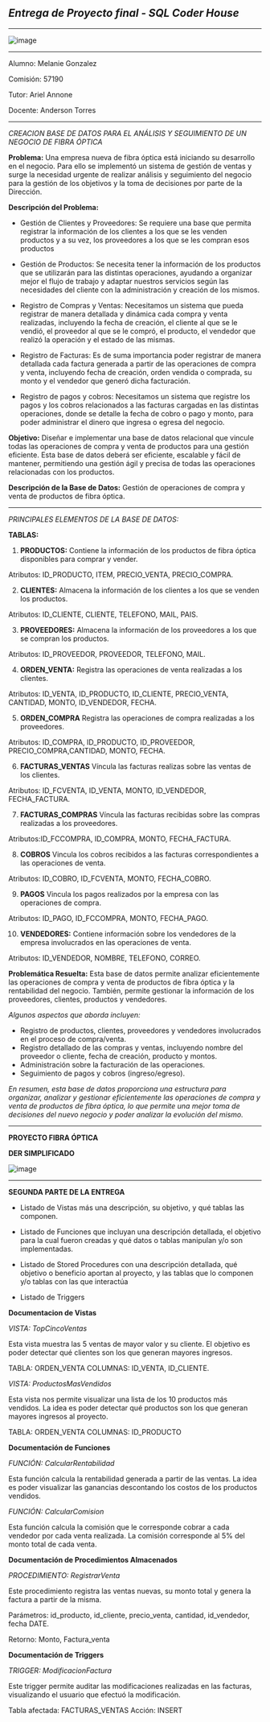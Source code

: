 
## *Entrega de Proyecto final - SQL Coder House*
-----------------------------------------------------------------------------------------------------------------------------------------
![image](https://github.com/user-attachments/assets/26d695ac-8688-400c-a3d3-ef6f29f5a1f8)

-----------------------------------------------------------------------------------------------------------------------------------------

Alumno: Melanie Gonzalez

Comisión: 57190

Tutor: Ariel Annone

Docente: Anderson Torres 


-----------------------------------------------------------------------------------------------------------------------------------------


*CREACION BASE DE DATOS PARA EL ANÁLISIS Y SEGUIMIENTO DE UN NEGOCIO DE FIBRA ÓPTICA*


**Problema:** Una empresa nueva de fibra óptica está iniciando su desarrollo en el negocio. Para ello se implementó un sistema de gestión de ventas y surge la necesidad urgente de realizar análisis y seguimiento del negocio para la gestión de los objetivos y la toma de decisiones por parte de la Dirección. 


**Descripción del Problema:**
* Gestión de Clientes y Proveedores: Se requiere una base que permita registrar la información de los clientes a los que se les venden productos y a su vez, los proveedores a los que se les compran esos productos
  
* Gestión de Productos: Se necesita tener la información de los productos que se utilizarán para las distintas operaciones, ayudando a organizar mejor el flujo de trabajo y adaptar nuestros servicios según las necesidades del cliente con la administración y creación de los mismos.
  
* Registro de Compras y Ventas: Necesitamos un sistema que pueda registrar de manera detallada y dinámica cada compra y venta realizadas, incluyendo la fecha de creación, el cliente al que se le vendió, el proveedor al que se le compró, el producto, el vendedor que realizó la operación y el estado de las mismas.
    
* Registro de Facturas: Es de suma importancia poder registrar de manera detallada cada factura generada a partir de las operaciones de compra y venta, incluyendo fecha de creación, orden vendida o comprada, su monto y el vendedor que generó dicha facturación. 
  
* Registro de pagos y cobros: Necesitamos un sistema que registre los pagos y los cobros relacionados a las facturas cargadas en las distintas operaciones, donde se detalle la fecha de cobro o pago y monto, para poder administrar el dinero que ingresa o egresa del negocio. 

**Objetivo:** Diseñar e implementar una base de datos relacional que vincule todas las operaciones de compra y venta de productos para una gestión eficiente. Esta base de datos deberá ser eficiente, escalable y fácil de mantener, permitiendo una gestión ágil y precisa de todas las operaciones relacionadas con los productos. 


**Descripción de la Base de Datos:** Gestión de operaciones de compra y venta de productos de fibra óptica.

-----------------------------------------------------------------------------------------------------------------------------------------
*PRINCIPALES ELEMENTOS DE LA BASE DE DATOS:*

**TABLAS:**

1.	**PRODUCTOS:**
Contiene la información de los productos de fibra óptica disponibles para comprar y vender. 

Atributos: ID_PRODUCTO, ITEM, PRECIO_VENTA, PRECIO_COMPRA. 

2.	**CLIENTES:**
Almacena la información de los clientes a los que se venden los productos.

Atributos: ID_CLIENTE, CLIENTE, TELEFONO, MAIL, PAIS. 


3.	**PROVEEDORES:**
Almacena la información de los proveedores a los que se compran los productos. 

Atributos: ID_PROVEEDOR, PROVEEDOR, TELEFONO, MAIL.

4.	**ORDEN_VENTA:**
Registra las operaciones de venta realizadas a los clientes. 

Atributos: ID_VENTA, ID_PRODUCTO, ID_CLIENTE, PRECIO_VENTA, CANTIDAD, MONTO, ID_VENDEDOR, FECHA.

5.	**ORDEN_COMPRA**
Registra las operaciones de compra realizadas a los proveedores. 

Atributos: ID_COMPRA, ID_PRODUCTO, ID_PROVEEDOR, PRECIO_COMPRA,CANTIDAD, MONTO, FECHA.

6.	**FACTURAS_VENTAS**
Víncula las facturas realizas sobre las ventas de los clientes.

Atributos: ID_FCVENTA, ID_VENTA, MONTO, ID_VENDEDOR, FECHA_FACTURA.

7.	**FACTURAS_COMPRAS**
Víncula las facturas recibidas sobre las compras realizadas a los proveedores.

Atributos:ID_FCCOMPRA, ID_COMPRA, MONTO, FECHA_FACTURA.

8.	**COBROS**
Vincula los cobros recibidos a las facturas correspondientes a las operaciones de venta.

 Atributos: ID_COBRO, ID_FCVENTA, MONTO, FECHA_COBRO.
    
9.	**PAGOS**
Vincula los pagos realizados por la empresa con las operaciones de compra.

Atributos: ID_PAGO, ID_FCCOMPRA, MONTO, FECHA_PAGO.

10.	**VENDEDORES:**
Contiene información sobre los vendedores de la empresa involucrados en las operaciones de venta.

Atributos: ID_VENDEDOR, NOMBRE, TELEFONO, CORREO.
    
**Problemática Resuelta:** Esta base de datos permite analizar eficientemente las operaciones de compra y venta de productos de fibra óptica y la rentabilidad del negocio. También, permite gestionar la información de los proveedores, clientes, productos y vendedores. 

*Algunos aspectos que aborda incluyen:*
* Registro de productos, clientes, proveedores y vendedores involucrados en el proceso de compra/venta.
* Registro detallado de las compras y ventas, incluyendo nombre del proveedor o cliente, fecha de creación, producto y montos.
* Administración sobre la facturación de las operaciones.
* Seguimiento de pagos y cobros (ingreso/egreso). 


*En resumen, esta base de datos proporciona una estructura para organizar, analizar y gestionar eficientemente las operaciones de compra y venta de productos de fibra óptica, lo que permite una mejor toma de decisiones del nuevo negocio y poder analizar la evolución del mismo.*

-----------------------------------------------------------------------------------------------------------------------------------------

**PROYECTO FIBRA ÓPTICA**


**DER SIMPLIFICADO**


![image](https://github.com/975Melanie/Primer-Entregable-SQL-Coder-House/assets/174355624/dc5d4561-5c92-49b8-a91b-326b50d0cc44)

-----------------------------------------------------------------------------------------------------------------------------------------


**SEGUNDA PARTE DE LA ENTREGA**


* Listado de Vistas más una descripción, su objetivo, y qué tablas las componen.



* Listado de Funciones que incluyan una descripción detallada, el objetivo para la cual fueron creadas y qué datos o tablas manipulan y/o son implementadas.


* Listado de Stored Procedures con una descripción detallada, qué objetivo o beneficio aportan al proyecto, y las tablas que lo componen y/o tablas con las que interactúa


* Listado de Triggers


**Documentacion de Vistas**

*VISTA: TopCincoVentas*

Esta vista muestra las 5 ventas de mayor valor y su cliente. El objetivo es poder detectar qué clientes son los que generan mayores ingresos. 

TABLA: ORDEN_VENTA
COLUMNAS: ID_VENTA, ID_CLIENTE. 


*VISTA: ProductosMasVendidos*

Esta vista nos permite visualizar una lista de los 10 productos más vendidos. La idea es poder detectar qué productos son los que generan mayores ingresos al proyecto. 

TABLA: ORDEN_VENTA
COLUMNAS: ID_PRODUCTO



**Documentación de Funciones**

 *FUNCIÓN: CalcularRentabilidad*
 
 Esta función calcula la rentabilidad generada a partir de las ventas. La idea es poder visualizar las ganancias descontando los costos de los productos vendidos. 

 *FUNCIÓN: CalcularComision*
 
Esta función calcula la comisión que le corresponde cobrar a cada vendedor por cada venta realizada. La comisión corresponde al 5% del monto total de cada venta. 

**Documentación de Procedimientos Almacenados**

*PROCEDIMIENTO: RegistrarVenta*

Este procedimiento registra las ventas nuevas, su monto total y genera la factura a partir de la misma. 

Parámetros: id_producto, id_cliente, precio_venta, cantidad, id_vendedor, fecha DATE. 

Retorno: Monto, Factura_venta


**Documentación de Triggers**

*TRIGGER: ModificacionFactura*

Este trigger permite auditar las modificaciones realizadas en las facturas, visualizando el usuario que efectuó la modificación. 

Tabla afectada: FACTURAS_VENTAS
Acción: INSERT



